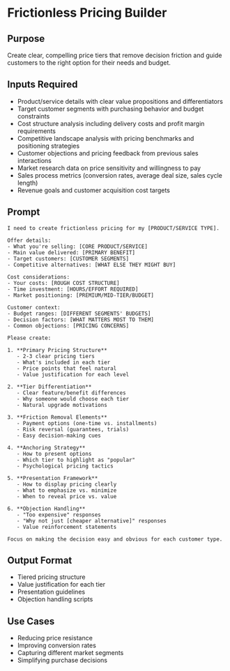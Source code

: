 # Frictionless Pricing Builder

## Purpose
Create clear, compelling price tiers that remove decision friction and guide customers to the right option for their needs and budget.

## Inputs Required
- Product/service details with clear value propositions and differentiators
- Target customer segments with purchasing behavior and budget constraints
- Cost structure analysis including delivery costs and profit margin requirements
- Competitive landscape analysis with pricing benchmarks and positioning strategies
- Customer objections and pricing feedback from previous sales interactions
- Market research data on price sensitivity and willingness to pay
- Sales process metrics (conversion rates, average deal size, sales cycle length)
- Revenue goals and customer acquisition cost targets

## Prompt

```
I need to create frictionless pricing for my [PRODUCT/SERVICE TYPE].

Offer details:
- What you're selling: [CORE PRODUCT/SERVICE]
- Main value delivered: [PRIMARY BENEFIT]
- Target customers: [CUSTOMER SEGMENTS]
- Competitive alternatives: [WHAT ELSE THEY MIGHT BUY]

Cost considerations:
- Your costs: [ROUGH COST STRUCTURE]
- Time investment: [HOURS/EFFORT REQUIRED]
- Market positioning: [PREMIUM/MID-TIER/BUDGET]

Customer context:
- Budget ranges: [DIFFERENT SEGMENTS' BUDGETS]
- Decision factors: [WHAT MATTERS MOST TO THEM]
- Common objections: [PRICING CONCERNS]

Please create:

1. **Primary Pricing Structure**
   - 2-3 clear pricing tiers
   - What's included in each tier
   - Price points that feel natural
   - Value justification for each level

2. **Tier Differentiation**
   - Clear feature/benefit differences
   - Why someone would choose each tier
   - Natural upgrade motivations

3. **Friction Removal Elements**
   - Payment options (one-time vs. installments)
   - Risk reversal (guarantees, trials)
   - Easy decision-making cues

4. **Anchoring Strategy**
   - How to present options
   - Which tier to highlight as "popular"
   - Psychological pricing tactics

5. **Presentation Framework**
   - How to display pricing clearly
   - What to emphasize vs. minimize
   - When to reveal price vs. value

6. **Objection Handling**
   - "Too expensive" responses
   - "Why not just [cheaper alternative]" responses
   - Value reinforcement statements

Focus on making the decision easy and obvious for each customer type.
```

## Output Format
- Tiered pricing structure
- Value justification for each tier
- Presentation guidelines
- Objection handling scripts

## Use Cases
- Reducing price resistance
- Improving conversion rates
- Capturing different market segments
- Simplifying purchase decisions